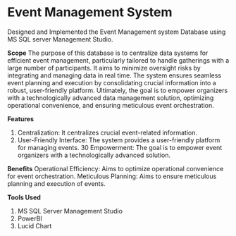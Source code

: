 # Event Management System
Designed and Implemented the Event Management system Database using MS SQL server Management Studio.

**Scope**
The purpose of this database is to centralize data systems for efficient event management, particularly tailored to handle gatherings with a large number of participants. It aims to minimize oversight risks by integrating and managing data in real time. The system ensures seamless event planning and execution by consolidating crucial information into a robust, user-friendly platform. Ultimately, the goal is to empower organizers with a technologically advanced data management solution, optimizing operational convenience, and ensuring meticulous event orchestration.

**Features**
1) Centralization: It centralizes crucial event-related information.
2) User-Friendly Interface: The system provides a user-friendly platform for managing events.
30 Empowerment: The goal is to empower event organizers with a technologically advanced solution.

**Benefits**
Operational Efficiency: Aims to optimize operational convenience for event orchestration.
Meticulous Planning: Aims to ensure meticulous planning and execution of events.

**Tools Used**
1) MS SQL Server Management Studio
2) PowerBI
3) Lucid Chart
